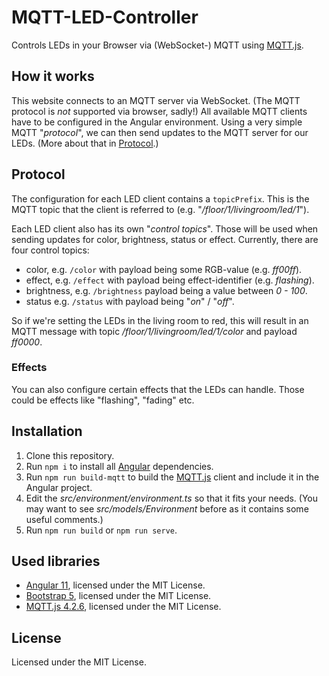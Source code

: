 # MQTT-LED-Controller
Controls LEDs in your Browser via (WebSocket-) MQTT using [MQTT.js](https://github.com/mqttjs/MQTT.js).

## How it works
This website connects to an MQTT server via WebSocket. (The MQTT protocol is _not_ supported via browser, sadly!) 
All available MQTT clients have to be configured in the Angular environment. Using a very simple MQTT "_protocol_", we can then send updates to the MQTT server for our LEDs. (More about that in [Protocol](#Protocol).)

## Protocol 
<a name="protocol"></a>
The configuration for each LED client contains a `topicPrefix`. This is the MQTT topic that the client is referred to (e.g. "_/floor/1/livingroom/led/1_"). 

Each LED client also has its own "_control topics_". Those will be used when sending updates for color, brightness, status or effect. Currently, there are four control topics: 

- color, e.g. `/color` with payload being some RGB-value (e.g. _ff00ff_).
- effect, e.g. `/effect` with payload being effect-identifier (e.g. _flashing_).
- brightness, e.g. `/brightness` payload being a value between _0 - 100_.
- status e.g. `/status` with payload being "_on_" / "_off_".

So if we're setting the LEDs in the living room to red, this will result in an MQTT message with topic _/floor/1/livingroom/led/1/color_ and payload _ff0000_.

### Effects
You can also configure certain effects that the LEDs can handle. Those could be effects like "flashing", "fading" etc. 

## Installation
1. Clone this repository.
2. Run `npm i` to install all [Angular](https://angular.io) dependencies.
3. Run `npm run build-mqtt` to build the [MQTT.js](https://github.com/mqttjs/MQTT.js) client and include it in the Angular project.
4. Edit the _src/environment/environment.ts_ so that it fits your needs. (You may want to see _src/models/Environment_ before as it contains some useful comments.)
5. Run `npm run build` or `npm run serve`.

## Used libraries
- [Angular 11](https://angular.io), licensed under the MIT License.
- [Bootstrap 5](https://getbootstrap.com), licensed under the MIT License.
- [MQTT.js 4.2.6](https://github.com/mqttjs/MQTT.js), licensed under the MIT License.

## License
Licensed under the MIT License.